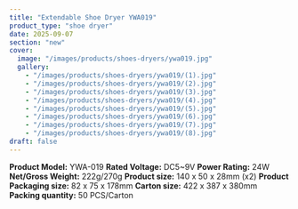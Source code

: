 ```yaml
---
title: "Extendable Shoe Dryer YWA019"
product_type: "shoe dryer"
date: 2025-09-07
section: "new"
cover:
  image: "/images/products/shoes-dryers/ywa019.jpg"
  gallery:
    - "/images/products/shoes-dryers/ywa019/(1).jpg"
    - "/images/products/shoes-dryers/ywa019/(2).jpg"
    - "/images/products/shoes-dryers/ywa019/(3).jpg"
    - "/images/products/shoes-dryers/ywa019/(4).jpg"
    - "/images/products/shoes-dryers/ywa019/(5).jpg"
    - "/images/products/shoes-dryers/ywa019/(6).jpg"
    - "/images/products/shoes-dryers/ywa019/(7).jpg"
    - "/images/products/shoes-dryers/ywa019/(8).jpg"
draft: false
---
```

**Product Model:** YWA-019
**Rated Voltage:** DC5~9V
**Power Rating:** 24W
**Net/Gross Weight:** 222g/270g
**Product size:** 140 x 50 x 28mm (x2)
**Product Packaging size:** 82 x 75 x 178mm
**Carton size:** 422 x 387 x 380mm
**Packing quantity:** 50 PCS/Carton
